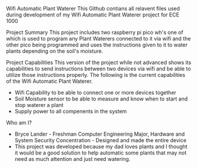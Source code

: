 Wifi Automatic Plant Waterer
This Github contians all relavent files used during development of my Wifi Automatic Plant Waterer project for ECE 1000

Project Summary
This project includes two raspberry pi pico wh's one of which is used to program any Plant Waterers connected to it via wifi and the other pico being programmed and uses the instructions given to it to water plants depending on the soil's moisture.

Project Capabilities
This version of the project while not advanced shows its capabilities to send instructions between two devices via wifi and be able to utilize those instructions properly. The following is the current capabilities of the Wifi Automatic Plant Waterer.

- Wifi Capability to be able to connect one or more devices together
- Soil Moisture sensor to be able to measure and know when to start and stop waterer a plant
- Supply power to all compenents in the system

Who am I?
-  Bryce Lander - Freshman Computer Engineering Major, Hardware and System Security Concentration - Designed and made the entire device
-  This project was developed because my dad loves plants and I thought it would be a good solution to help automatic some plants that may not need as much attention and just need watering.
